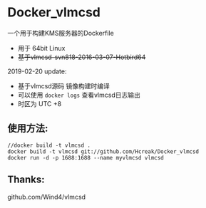 # Docker_vlmcsd

一个用于构建KMS服务器的Dockerfile

* 用于 64bit Linux
* ~~基于vlmcsd-svn818-2016-03-07-Hotbird64~~

2019-02-20 update:
* 基于vlmcsd源码 镜像构建时编译
* 可以使用 `docker logs` 查看vlmcsd日志输出
* 时区为 UTC +8

## 使用方法:
	//docker build -t vlmcsd .
	docker build -t vlmcsd git://github.com/Hcreak/Docker_vlmcsd
	docker run -d -p 1688:1688 --name myvlmcsd vlmcsd

## Thanks:
  github.com/Wind4/vlmcsd


